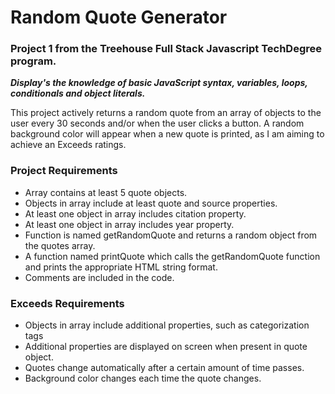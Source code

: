 # Random Quote Generator 
### Project 1 from the Treehouse Full Stack Javascript TechDegree program. 
**_Display's the knowledge of basic JavaScript syntax, variables, loops, conditionals and object literals._**

This project actively returns a random quote from an array of objects to the user every 30 seconds and/or when the user clicks a button. A random background color will appear when a new quote is printed, as I am aiming to achieve an Exceeds ratings. 

### Project Requirements
* Array contains at least 5 quote objects.
* Objects in array include at least quote and source properties.
* At least one object in array includes citation property.
* At least one object in array includes year property.
* Function is named getRandomQuote and returns a random object from the quotes array.
* A function named printQuote which calls the getRandomQuote function and prints the appropriate HTML string format.
* Comments are included in the code.

### Exceeds Requirements
* Objects in array include additional properties, such as categorization tags
* Additional properties are displayed on screen when present in quote object.
* Quotes change automatically after a certain amount of time passes.
* Background color changes each time the quote changes.
